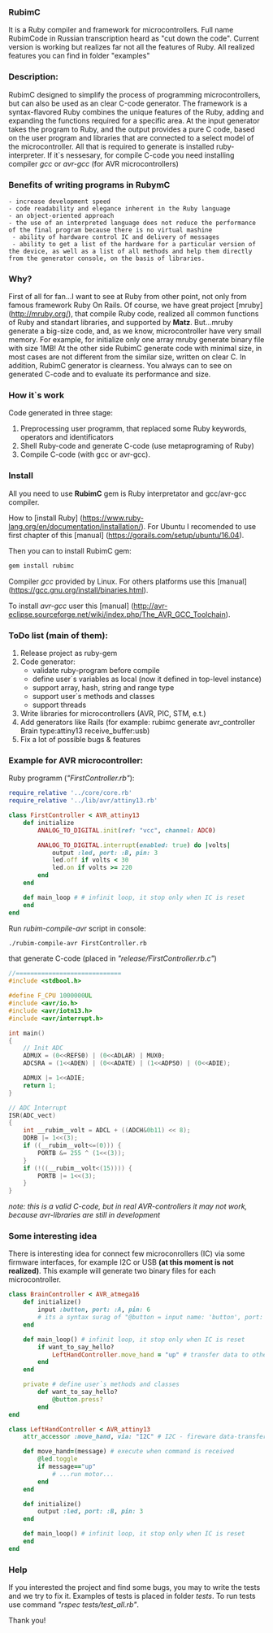 ### RubimC
It is a Ruby compiler and framework for microcontrollers. Full name RubimCode in Russian transcription heard as "cut down the code". Current version is working but realizes far not all the features of Ruby. All realized features you can find in folder "examples"

### Description:
RubimC designed to simplify the process of programming microcontrollers, but can also be used as an clear С-code generator. The framework is a syntax-flavored Ruby combines the unique features of the Ruby, adding and expanding the functions required for a specific area. At the input  generator takes the program to Ruby, and the output provides a pure C code, based on the user program and libraries that are connected to a select model of the microcontroller. All that is required to generate is installed ruby-interpreter. If it`s nessesary, for compile C-code you need installing compiler *gcc* or *avr-gcc* (for AVR microcontrollers)

### Benefits of writing programs in RubymC 
    - increase development speed
    - code readability and elegance inherent in the Ruby language
    - an object-oriented approach
    - the use of an interpreted language does not reduce the performance of the final program because there is no virtual mashine
     - ability of hardware control IC and delivery of messages
     - ability to get a list of the hardware for a particular version of the device, as well as a list of all methods and help them directly from the generator console, on the basis of libraries.

### Why?
First of all for fan...I want to see at Ruby from other point, not only from famous framework Ruby On Rails. Of course, we have great project [mruby] (http://mruby.org/), that compile Ruby code, realized all common functions of Ruby and standart libraries, and supported by **Matz**. But...mruby generate a big-size code, and, as we know, microcontroller have very small memory. For example, for initialize only one array mruby generate binary file with size 1MB! At the other side RubimC generate code with minimal size, in most cases are not different from the similar size, written on clear C. In addition, RubimC generator is clearness. You always can to see on generated C-code and to evaluate its performance and size.

### How it`s work
Code generated in three stage:
1. Preprocessing user programm, that replaced some Ruby keywords, operators and identificators
2. Shell Ruby-code and generate C-code (use metaprograming of Ruby)
3. Compile C-code (with gcc or avr-gcc).

### Install
All you need to use **RubimC** gem is Ruby interpretator and gcc/avr-gcc compiler. 

How to [install Ruby] (https://www.ruby-lang.org/en/documentation/installation/). For Ubuntu I recomended to use first chapter of this [manual] (https://gorails.com/setup/ubuntu/16.04).

Then you can to install RubimC gem:
```sh
gem install rubimc
```

Compiler *gcc* provided by Linux. For others platforms use this [manual] (https://gcc.gnu.org/install/binaries.html).

To install *avr-gcc* user this [manual] (http://avr-eclipse.sourceforge.net/wiki/index.php/The_AVR_GCC_Toolchain).


### ToDo list (main of them):
1. Release project as ruby-gem
2. Code generator:
    + validate ruby-program before compile
    + define user`s variables as local (now it defined in top-level instance)
    + support array, hash, string and range type
    + support user`s methods and classes
    + support threads
3. Write libraries for microcontrollers (AVR, PIC, STM, e.t.)
4. Add generators like Rails (for example: rubimc generate avr_controller Brain type:attiny13 receive_buffer:usb)
5. Fix a lot of possible bugs & features

### Example for AVR microcontroller:
Ruby programm (*"FirstController.rb"*):
```ruby
require_relative '../core/core.rb'
require_relative '../lib/avr/attiny13.rb'

class FirstController < AVR_attiny13
    def initialize
        ANALOG_TO_DIGITAL.init(ref: "vcc", channel: ADC0)

        ANALOG_TO_DIGITAL.interrupt(enabled: true) do |volts|
            output :led, port: :B, pin: 3
            led.off if volts < 30
            led.on if volts >= 220
        end
    end

    def main_loop # # infinit loop, it stop only when IC is reset
    end
end
```

Run *rubim-compile-avr* script in console:
```sh
./rubim-compile-avr FirstController.rb
```

that generate C-code (placed in *"release/FirstController.rb.c"*)
```c
//=============================
#include <stdbool.h>

#define F_CPU 1000000UL
#include <avr/io.h>
#include <avr/iotn13.h>
#include <avr/interrupt.h>

int main() 
{
    // Init ADC
    ADMUX = (0<<REFS0) | (0<<ADLAR) | MUX0;
    ADCSRA = (1<<ADEN) | (0<<ADATE) | (1<<ADPS0) | (0<<ADIE);

    ADMUX |= 1<<ADIE;
    return 1;
}

// ADC Interrupt
ISR(ADC_vect)
{
    int __rubim__volt = ADCL + ((ADCH&0b11) << 8);
    DDRB |= 1<<(3);
    if ((__rubim__volt<=(0))) {
        PORTB &= 255 ^ (1<<(3));
    }
    if (!((__rubim__volt<(15)))) {
        PORTB |= 1<<(3);
    }
}
```
*note: this is a valid C-code, but in real AVR-controllers it may not work, because avr-libraries are still in development*

### Some interesting idea
There is interesting idea for connect few microconrollers (IC) via some firmware interfaces, for example I2C or USB **(at this moment is not realized)**. This example will generate two binary files for each microcontroller. 

```ruby
class BrainController < AVR_atmega16
    def initialize()
        input :button, port: :A, pin: 6 
        # its a syntax surag of "@button = input name: 'button', port: 'A', pin: 6"
    end

    def main_loop() # infinit loop, it stop only when IC is reset
        if want_to_say_hello?
            LeftHandController.move_hand = "up" # transfer data to other controller
        end
    end

    private # define user`s methods and classes
        def want_to_say_hello?
            @button.press?
        end
end

class LeftHandController < AVR_attiny13
    attr_accessor :move_hand, via: "I2C" # I2C - fireware data-transfer bus

    def move_hand=(message) # execute when command is received
        @led.toggle
        if message=="up" 
            # ...run motor...
        end
    end

    def initialize()
        output :led, port: :B, pin: 3
    end

    def main_loop() # infinit loop, it stop only when IC is reset
    end
end
```

### Help
If you interested the project and find some bugs, you may to write the tests and we try to fix it. Examples of tests is placed in folder *tests*. To run tests use command *"rspec tests/test_all.rb"*.

Thank you!
